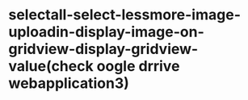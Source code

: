 # selectall-select-lessmore-image-uploadin-display-image-on-gridview-display-gridview-value(check oogle drrive webapplication3)
